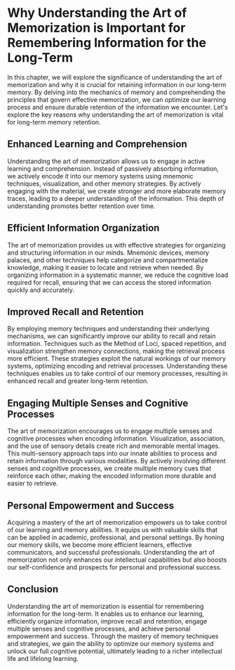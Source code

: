 Why Understanding the Art of Memorization is Important for Remembering Information for the Long-Term
===============================================================================================================

In this chapter, we will explore the significance of understanding the art of memorization and why it is crucial for retaining information in our long-term memory. By delving into the mechanics of memory and comprehending the principles that govern effective memorization, we can optimize our learning process and ensure durable retention of the information we encounter. Let's explore the key reasons why understanding the art of memorization is vital for long-term memory retention.

Enhanced Learning and Comprehension
-----------------------------------

Understanding the art of memorization allows us to engage in active learning and comprehension. Instead of passively absorbing information, we actively encode it into our memory systems using mnemonic techniques, visualization, and other memory strategies. By actively engaging with the material, we create stronger and more elaborate memory traces, leading to a deeper understanding of the information. This depth of understanding promotes better retention over time.

Efficient Information Organization
----------------------------------

The art of memorization provides us with effective strategies for organizing and structuring information in our minds. Mnemonic devices, memory palaces, and other techniques help categorize and compartmentalize knowledge, making it easier to locate and retrieve when needed. By organizing information in a systematic manner, we reduce the cognitive load required for recall, ensuring that we can access the stored information quickly and accurately.

Improved Recall and Retention
-----------------------------

By employing memory techniques and understanding their underlying mechanisms, we can significantly improve our ability to recall and retain information. Techniques such as the Method of Loci, spaced repetition, and visualization strengthen memory connections, making the retrieval process more efficient. These strategies exploit the natural workings of our memory systems, optimizing encoding and retrieval processes. Understanding these techniques enables us to take control of our memory processes, resulting in enhanced recall and greater long-term retention.

Engaging Multiple Senses and Cognitive Processes
------------------------------------------------

The art of memorization encourages us to engage multiple senses and cognitive processes when encoding information. Visualization, association, and the use of sensory details create rich and memorable mental images. This multi-sensory approach taps into our innate abilities to process and retain information through various modalities. By actively involving different senses and cognitive processes, we create multiple memory cues that reinforce each other, making the encoded information more durable and easier to retrieve.

Personal Empowerment and Success
--------------------------------

Acquiring a mastery of the art of memorization empowers us to take control of our learning and memory abilities. It equips us with valuable skills that can be applied in academic, professional, and personal settings. By honing our memory skills, we become more efficient learners, effective communicators, and successful professionals. Understanding the art of memorization not only enhances our intellectual capabilities but also boosts our self-confidence and prospects for personal and professional success.

Conclusion
----------

Understanding the art of memorization is essential for remembering information for the long-term. It enables us to enhance our learning, efficiently organize information, improve recall and retention, engage multiple senses and cognitive processes, and achieve personal empowerment and success. Through the mastery of memory techniques and strategies, we gain the ability to optimize our memory systems and unlock our full cognitive potential, ultimately leading to a richer intellectual life and lifelong learning.
